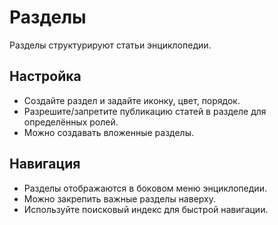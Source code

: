 # Разделы

Разделы структурируют статьи энциклопедии.

## Настройка

- Создайте раздел и задайте иконку, цвет, порядок.
- Разрешите/запретите публикацию статей в разделе для определённых ролей.
- Можно создавать вложенные разделы.

## Навигация

- Разделы отображаются в боковом меню энциклопедии.
- Можно закрепить важные разделы наверху.
- Используйте поисковый индекс для быстрой навигации.
